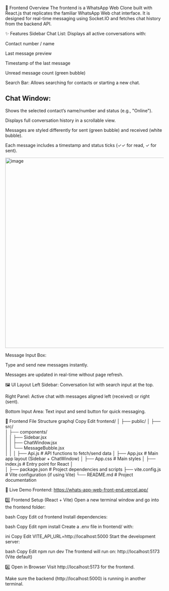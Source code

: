 📌 Frontend Overview
The frontend is a WhatsApp Web Clone built with React.js that replicates the familiar WhatsApp Web chat interface.
It is designed for real-time messaging using Socket.IO and fetches chat history from the backend API.

✨ Features
Sidebar Chat List: Displays all active conversations with:

Contact number / name

Last message preview

Timestamp of the last message

Unread message count (green bubble)

Search Bar: Allows searching for contacts or starting a new chat.

## Chat Window:

Shows the selected contact’s name/number and status (e.g., "Online").

Displays full conversation history in a scrollable view.

Messages are styled differently for sent (green bubble) and received (white bubble).

Each message includes a timestamp and status ticks (✓✓ for read, ✓ for sent).

<img width="1366" height="605" alt="image" src="https://github.com/user-attachments/assets/61592973-0635-4c65-9254-0b47eff7a979" />

Message Input Box:

Type and send new messages instantly.

Messages are updated in real-time without page refresh.

🖼 UI Layout
Left Sidebar: Conversation list with search input at the top.

Right Panel: Active chat with messages aligned left (received) or right (sent).

Bottom Input Area: Text input and send button for quick messaging.

📂 Frontend File Structure
graphql
Copy
Edit
frontend/
│
├── public/
│
├── src/                  
│   ├── components/       
│   │   ├── Sidebar.jsx     
│   │   ├── ChatWindow.jsx  
│   │   └── MessageBubble.jsx     
│   │
│   ├── Api.js              # API functions to fetch/send data
│   ├── App.jsx             # Main app layout (Sidebar + ChatWindow)
│   ├── App.css             # Main styles
│   ├── index.js            # Entry point for React
│  
│
├── package.json            # Project dependencies and scripts
├── vite.config.js          # Vite configuration (if using Vite)
└── README.md               # Project documentation

📌 Live Demo
Frontend: https://whats-app-web-front-end.vercel.app/


3️⃣ Frontend Setup (React + Vite)
Open a new terminal window and go into the frontend folder:

bash
Copy
Edit
cd frontend
Install dependencies:

bash
Copy
Edit
npm install
Create a .env file in frontend/ with:

ini
Copy
Edit
VITE_API_URL=http://localhost:5000
Start the development server:

bash
Copy
Edit
npm run dev
The frontend will run on: http://localhost:5173 (Vite default)

4️⃣ Open in Browser
Visit http://localhost:5173 for the frontend.

Make sure the backend (http://localhost:5000) is running in another terminal.

